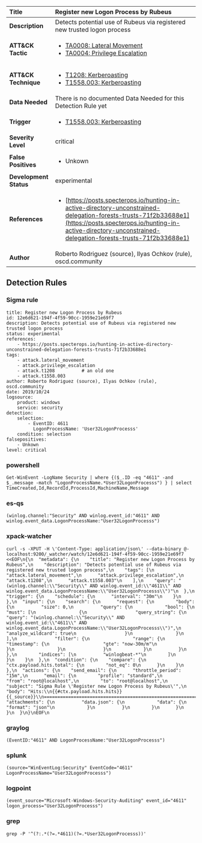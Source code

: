 | Title                    | Register new Logon Process by Rubeus       |
|:-------------------------|:------------------|
| **Description**          | Detects potential use of Rubeus via registered new trusted logon process |
| **ATT&amp;CK Tactic**    |  <ul><li>[TA0008: Lateral Movement](https://attack.mitre.org/tactics/TA0008)</li><li>[TA0004: Privilege Escalation](https://attack.mitre.org/tactics/TA0004)</li></ul>  |
| **ATT&amp;CK Technique** | <ul><li>[T1208: Kerberoasting](https://attack.mitre.org/techniques/T1208)</li><li>[T1558.003: Kerberoasting](https://attack.mitre.org/techniques/T1558.003)</li></ul>  |
| **Data Needed**          |  There is no documented Data Needed for this Detection Rule yet  |
| **Trigger**              | <ul><li>[T1558.003: Kerberoasting](../Triggers/T1558.003.md)</li></ul>  |
| **Severity Level**       | critical |
| **False Positives**      | <ul><li>Unkown</li></ul>  |
| **Development Status**   | experimental |
| **References**           | <ul><li>[https://posts.specterops.io/hunting-in-active-directory-unconstrained-delegation-forests-trusts-71f2b33688e1](https://posts.specterops.io/hunting-in-active-directory-unconstrained-delegation-forests-trusts-71f2b33688e1)</li></ul>  |
| **Author**               | Roberto Rodriguez (source), Ilyas Ochkov (rule), oscd.community |


## Detection Rules

### Sigma rule

```
title: Register new Logon Process by Rubeus
id: 12e6d621-194f-4f59-90cc-1959e21e69f7
description: Detects potential use of Rubeus via registered new trusted logon process
status: experimental
references:
    - https://posts.specterops.io/hunting-in-active-directory-unconstrained-delegation-forests-trusts-71f2b33688e1
tags:
    - attack.lateral_movement
    - attack.privilege_escalation
    - attack.t1208          # an old one
    - attack.t1558.003
author: Roberto Rodriguez (source), Ilyas Ochkov (rule), oscd.community
date: 2019/10/24
logsource:
    product: windows
    service: security
detection:
    selection:
        - EventID: 4611
          LogonProcessName: 'User32LogonProcesss'
    condition: selection
falsepositives:
    - Unkown
level: critical

```





### powershell
    
```
Get-WinEvent -LogName Security | where {($_.ID -eq "4611" -and $_.message -match "LogonProcessName.*User32LogonProcesss") } | select TimeCreated,Id,RecordId,ProcessId,MachineName,Message
```


### es-qs
    
```
(winlog.channel:"Security" AND winlog.event_id:"4611" AND winlog.event_data.LogonProcessName:"User32LogonProcesss")
```


### xpack-watcher
    
```
curl -s -XPUT -H \'Content-Type: application/json\' --data-binary @- localhost:9200/_watcher/watch/12e6d621-194f-4f59-90cc-1959e21e69f7 <<EOF\n{\n  "metadata": {\n    "title": "Register new Logon Process by Rubeus",\n    "description": "Detects potential use of Rubeus via registered new trusted logon process",\n    "tags": [\n      "attack.lateral_movement",\n      "attack.privilege_escalation",\n      "attack.t1208",\n      "attack.t1558.003"\n    ],\n    "query": "(winlog.channel:\\"Security\\" AND winlog.event_id:\\"4611\\" AND winlog.event_data.LogonProcessName:\\"User32LogonProcesss\\")"\n  },\n  "trigger": {\n    "schedule": {\n      "interval": "30m"\n    }\n  },\n  "input": {\n    "search": {\n      "request": {\n        "body": {\n          "size": 0,\n          "query": {\n            "bool": {\n              "must": [\n                {\n                  "query_string": {\n                    "query": "(winlog.channel:\\"Security\\" AND winlog.event_id:\\"4611\\" AND winlog.event_data.LogonProcessName:\\"User32LogonProcesss\\")",\n                    "analyze_wildcard": true\n                  }\n                }\n              ],\n              "filter": {\n                "range": {\n                  "timestamp": {\n                    "gte": "now-30m/m"\n                  }\n                }\n              }\n            }\n          }\n        },\n        "indices": [\n          "winlogbeat-*"\n        ]\n      }\n    }\n  },\n  "condition": {\n    "compare": {\n      "ctx.payload.hits.total": {\n        "not_eq": 0\n      }\n    }\n  },\n  "actions": {\n    "send_email": {\n      "throttle_period": "15m",\n      "email": {\n        "profile": "standard",\n        "from": "root@localhost",\n        "to": "root@localhost",\n        "subject": "Sigma Rule \'Register new Logon Process by Rubeus\'",\n        "body": "Hits:\\n{{#ctx.payload.hits.hits}}{{_source}}\\n================================================================================\\n{{/ctx.payload.hits.hits}}",\n        "attachments": {\n          "data.json": {\n            "data": {\n              "format": "json"\n            }\n          }\n        }\n      }\n    }\n  }\n}\nEOF\n
```


### graylog
    
```
(EventID:"4611" AND LogonProcessName:"User32LogonProcesss")
```


### splunk
    
```
(source="WinEventLog:Security" EventCode="4611" LogonProcessName="User32LogonProcesss")
```


### logpoint
    
```
(event_source="Microsoft-Windows-Security-Auditing" event_id="4611" logon_process="User32LogonProcesss")
```


### grep
    
```
grep -P '^(?:.*(?=.*4611)(?=.*User32LogonProcesss))'
```



